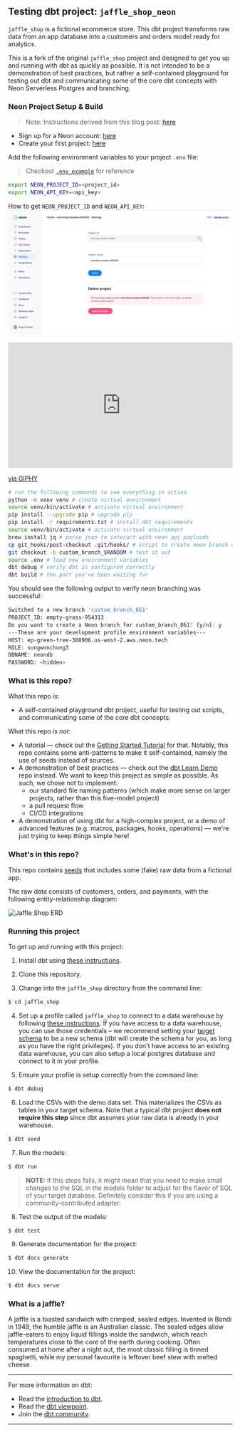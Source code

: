 ## Testing dbt project: `jaffle_shop_neon`

`jaffle_shop` is a fictional ecommerce store. This dbt project transforms raw data from an app database into a customers and orders model ready for analytics.

This is a fork of the original `jaffle_shop` project and designed to get you up and running with dbt as quickly as possible. It is not intended to be a demonstration of best practices, but rather a self-contained playground for testing out dbt and communicating some of the core dbt concepts with Neon Serverless Postgres and branching.

### Neon Project Setup & Build
> Note: Instructions derived from this blog post: [here](https://neon.tech/blog/automating-neon-branch-creation-with-githooks)
- Sign up for a Neon account: [here](https://neon.tech/docs/get-started-with-neon/signing-up)
- Create your first project: [here](https://neon.tech/docs/get-started-with-neon/setting-up-a-project)

Add the following environment variables to your project `.env` file:

> Checkout [`.env_example`](.env_example) for reference

```bash
export NEON_PROJECT_ID=<project_id>
export NEON_API_KEY=<api_key>
```

How to get `NEON_PROJECT_ID` and `NEON_API_KEY`:
![Neon NEON_PROJECT_ID](./media/image-28.jpeg)
<div style="width:100%;height:0;padding-bottom:56%;position:relative;"><iframe src="https://giphy.com/embed/fNylARnV0Rv0jzBkDm" width="100%" height="100%" style="position:absolute" frameBorder="0" class="giphy-embed" allowFullScreen></iframe></div><p><a href="https://giphy.com/gifs/fNylARnV0Rv0jzBkDm">via GIPHY</a></p>

```bash
# run the following commands to see everything in action
python -m venv venv # create virtual environment
source venv/bin/activate # activate virtual environment
pip install --upgrade pip # upgrade pip
pip install -r requirements.txt # install dbt requirements
source venv/bin/activate # activate virtual environment
brew install jq # parse json to interact with neon api payloads
cp git_hooks/post-checkout .git/hooks/ # script to create neon branch on git checkout
git checkout -b custom_branch_$RANDOM # test it out
source .env # load new environment variables
dbt debug # verify dbt is configured correctly
dbt build # the part you've been waiting for
```

You should see the following output to verify neon branching was successful:

```bash
Switched to a new branch 'custom_branch_861'
PROJECT_ID: empty-grass-954313
Do you want to create a Neon branch for custom_branch_861? (y/n): y
---These are your development profile environment variables---
HOST: ep-green-tree-388906.us-west-2.aws.neon.tech
ROLE: sungwonchung3
DBNAME: neondb
PASSWORD: <hidden>
```

### What is this repo?
What this repo _is_:
- A self-contained playground dbt project, useful for testing out scripts, and communicating some of the core dbt concepts.

What this repo _is not_:
- A tutorial — check out the [Getting Started Tutorial](https://docs.getdbt.com/tutorial/setting-up) for that. Notably, this repo contains some anti-patterns to make it self-contained, namely the use of seeds instead of sources.
- A demonstration of best practices — check out the [dbt Learn Demo](https://github.com/dbt-labs/dbt-learn-demo) repo instead. We want to keep this project as simple as possible. As such, we chose not to implement:
    - our standard file naming patterns (which make more sense on larger projects, rather than this five-model project)
    - a pull request flow
    - CI/CD integrations
- A demonstration of using dbt for a high-complex project, or a demo of advanced features (e.g. macros, packages, hooks, operations) — we're just trying to keep things simple here!

### What's in this repo?
This repo contains [seeds](https://docs.getdbt.com/docs/building-a-dbt-project/seeds) that includes some (fake) raw data from a fictional app.

The raw data consists of customers, orders, and payments, with the following entity-relationship diagram:

![Jaffle Shop ERD](/etc/jaffle_shop_erd.png)

### Running this project
To get up and running with this project:
1. Install dbt using [these instructions](https://docs.getdbt.com/docs/installation).

2. Clone this repository.

3. Change into the `jaffle_shop` directory from the command line:
```bash
$ cd jaffle_shop
```

4. Set up a profile called `jaffle_shop` to connect to a data warehouse by following [these instructions](https://docs.getdbt.com/docs/configure-your-profile). If you have access to a data warehouse, you can use those credentials – we recommend setting your [target schema](https://docs.getdbt.com/docs/configure-your-profile#section-populating-your-profile) to be a new schema (dbt will create the schema for you, as long as you have the right privileges). If you don't have access to an existing data warehouse, you can also setup a local postgres database and connect to it in your profile.

5. Ensure your profile is setup correctly from the command line:
```bash
$ dbt debug
```

6. Load the CSVs with the demo data set. This materializes the CSVs as tables in your target schema. Note that a typical dbt project **does not require this step** since dbt assumes your raw data is already in your warehouse.
```bash
$ dbt seed
```

7. Run the models:
```bash
$ dbt run
```

> **NOTE:** If this steps fails, it might mean that you need to make small changes to the SQL in the models folder to adjust for the flavor of SQL of your target database. Definitely consider this if you are using a community-contributed adapter.

8. Test the output of the models:
```bash
$ dbt test
```

9. Generate documentation for the project:
```bash
$ dbt docs generate
```

10. View the documentation for the project:
```bash
$ dbt docs serve
```

### What is a jaffle?
A jaffle is a toasted sandwich with crimped, sealed edges. Invented in Bondi in 1949, the humble jaffle is an Australian classic. The sealed edges allow jaffle-eaters to enjoy liquid fillings inside the sandwich, which reach temperatures close to the core of the earth during cooking. Often consumed at home after a night out, the most classic filling is tinned spaghetti, while my personal favourite is leftover beef stew with melted cheese.

---
For more information on dbt:
- Read the [introduction to dbt](https://docs.getdbt.com/docs/introduction).
- Read the [dbt viewpoint](https://docs.getdbt.com/docs/about/viewpoint).
- Join the [dbt community](http://community.getdbt.com/).
---
